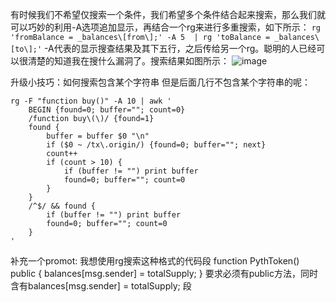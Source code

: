 有时候我们不希望仅搜索一个条件，我们希望多个条件结合起来搜索，那么我们就可以巧妙的利用-A选项追加显示，再结合一个rg来进行多重搜索，如下所示：
`rg 'fromBalance = _balances\[from\];' -A 5  | rg 'toBalance = _balances\[to\];'`
-A代表的显示搜查结果及其下五行，之后传给另一个rg。聪明的人已经可以很清楚的知道我在搜什么漏洞了。搜索结果如图所示：
![image](https://github.com/user-attachments/assets/aa106c50-b72c-4c3a-b655-e5a8856eb1ab)

升级小技巧：如何搜索包含某个字符串 但是后面几行不包含某个字符串的呢：
```
rg -F "function buy()" -A 10 | awk '
    BEGIN {found=0; buffer=""; count=0}
    /function buy\(\)/ {found=1}
    found {
        buffer = buffer $0 "\n"
        if ($0 ~ /tx\.origin/) {found=0; buffer=""; next}
        count++
        if (count > 10) {
            if (buffer != "") print buffer
            found=0; buffer=""; count=0
        }
    }
    /^$/ && found {
        if (buffer != "") print buffer
        found=0; buffer=""; count=0
    }
'
```

补充一个promot:
我想使用rg搜索这种格式的代码段  function PythToken()
    public
  {
    balances[msg.sender] = totalSupply;
  }
  要求必须有public方法，同时含有balances[msg.sender] = totalSupply; 段
